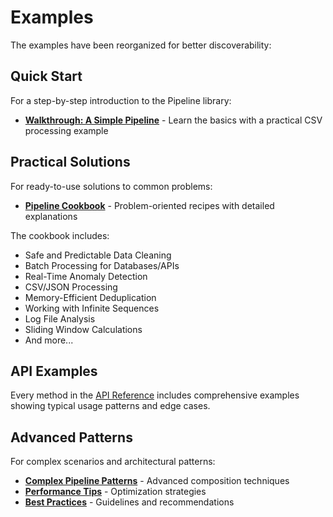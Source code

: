 # Examples

The examples have been reorganized for better discoverability:

## Quick Start

For a step-by-step introduction to the Pipeline library:
- [**Walkthrough: A Simple Pipeline**](walkthrough.md) - Learn the basics with a practical CSV processing example

## Practical Solutions

For ready-to-use solutions to common problems:
- [**Pipeline Cookbook**](../cookbook/index.md) - Problem-oriented recipes with detailed explanations

The cookbook includes:
- Safe and Predictable Data Cleaning
- Batch Processing for Databases/APIs
- Real-Time Anomaly Detection
- CSV/JSON Processing
- Memory-Efficient Deduplication
- Working with Infinite Sequences
- Log File Analysis
- Sliding Window Calculations
- And more...

## API Examples

Every method in the [API Reference](../api/creation.md) includes comprehensive examples showing typical usage patterns and edge cases.

## Advanced Patterns

For complex scenarios and architectural patterns:
- [**Complex Pipeline Patterns**](../advanced/complex-pipelines.md) - Advanced composition techniques
- [**Performance Tips**](../advanced/performance.md) - Optimization strategies
- [**Best Practices**](../advanced/best-practices.md) - Guidelines and recommendations